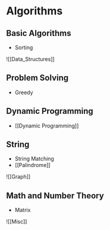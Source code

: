 # Algorithms

## Basic Algorithms

* Sorting

![[Data_Structures]]

## Problem Solving

* Greedy

## Dynamic Programming

* [[Dynamic Programming]]

## String

* String Matching
* [[Palindrome]]

![[Graph]]

## Math and Number Theory

* Matrix

![[Misc]]